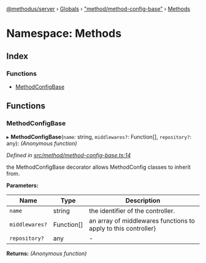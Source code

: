 [@methodus/server](../README.md) › [Globals](../globals.md) › ["method/method-config-base"](_method_method_config_base_.md) › [Methods](_method_method_config_base_.methods.md)

# Namespace: Methods

## Index

### Functions

* [MethodConfigBase](_method_method_config_base_.methods.md#methodconfigbase)

## Functions

###  MethodConfigBase

▸ **MethodConfigBase**(`name`: string, `middlewares?`: Function[], `repository?`: any): *(Anonymous function)*

*Defined in [src/method/method-config-base.ts:14](https://github.com/nodulusteam/methodus.dev/blob/9fa5503/modules/platform/server/src/method/method-config-base.ts#L14)*

the MethodConfigBase decorator allows MethodConfig classes to inherit from.

**Parameters:**

Name | Type | Description |
------ | ------ | ------ |
`name` | string | the identifier of the controller. |
`middlewares?` | Function[] | an array of middlewares functions to apply to this controller}  |
`repository?` | any | - |

**Returns:** *(Anonymous function)*
